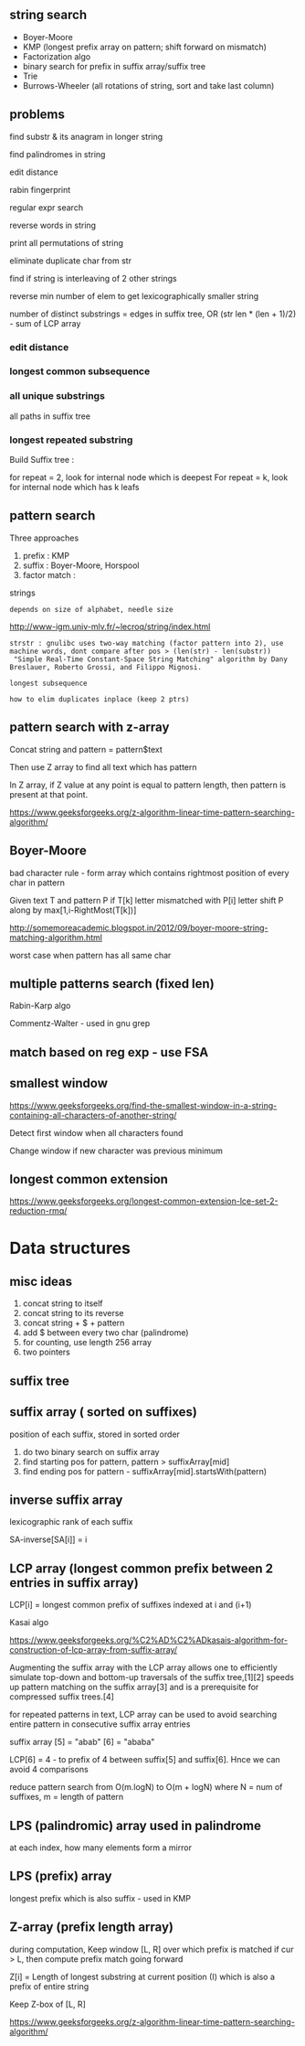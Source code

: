 
## string search

* Boyer-Moore
* KMP (longest prefix array on pattern; shift forward on mismatch)
* Factorization algo 
* binary search for prefix in suffix array/suffix tree
* Trie
* Burrows-Wheeler (all rotations of string, sort and take last column)

## problems

find substr & its anagram in longer string

find palindromes in string

edit distance

rabin fingerprint

regular expr search

reverse words in string

print all permutations of string

eliminate duplicate char from str

find if string is interleaving of 2 other strings

reverse min number of elem to get lexicographically smaller string

number of distinct substrings = edges in suffix tree, OR (str len * (len + 1)/2) - sum of LCP array

### edit distance

### longest common subsequence


### all unique substrings

all paths in suffix tree


### longest repeated substring

Build Suffix tree :

for repeat = 2, look for internal node which is deepest
For repeat = k, look for internal node which has k leafs


## pattern search

Three approaches

1. prefix : KMP
2. suffix : Boyer-Moore, Horspool
3. factor match :

strings

    depends on size of alphabet, needle size

http://www-igm.univ-mlv.fr/~lecroq/string/index.html

    strstr : gnulibc uses two-way matching (factor pattern into 2), use machine words, dont compare after pos > (len(str) - len(substr))
     "Simple Real-Time Constant-Space String Matching" algorithm by Dany Breslauer, Roberto Grossi, and Filippo Mignosi.

    longest subsequence

    how to elim duplicates inplace (keep 2 ptrs)

## pattern search with z-array


Concat string and pattern = pattern$text

Then use Z array to find all text which has pattern

 In Z array, if Z value at any point is equal to pattern length, then pattern is present at that point.

https://www.geeksforgeeks.org/z-algorithm-linear-time-pattern-searching-algorithm/


## Boyer-Moore

bad character rule - form array which contains rightmost position of every char in pattern

Given text T and pattern P
 if T[k] letter mismatched with P[i] letter
   shift P along by max[1,i-RightMost(T[k])] 

http://somemoreacademic.blogspot.in/2012/09/boyer-moore-string-matching-algorithm.html

worst case when pattern has all same char
    

## multiple patterns search (fixed len)

Rabin-Karp algo

Commentz-Walter - used in gnu grep


## match based on reg exp - use FSA


## smallest window

https://www.geeksforgeeks.org/find-the-smallest-window-in-a-string-containing-all-characters-of-another-string/

Detect first window when all characters found

Change window if new character was previous minimum


## longest common extension

https://www.geeksforgeeks.org/longest-common-extension-lce-set-2-reduction-rmq/

# Data structures

## misc ideas

1. concat string to itself
2. concat string to its reverse
3. concat string + $ + pattern
4. add $ between every two char (palindrome)
5. for counting, use length 256 array 
6. two pointers

## suffix tree



## suffix array ( sorted on suffixes)

position of each suffix, stored in sorted order

1. do two binary search on suffix array
2. find starting pos for pattern, pattern > suffixArray[mid]
3. find ending pos for pattern  - suffixArray[mid].startsWith(pattern)

## inverse suffix array

lexicographic rank of each suffix 

SA-inverse[SA[i]] = i

## LCP array (longest common prefix between 2 entries in suffix array)

LCP[i] = longest common prefix of suffixes indexed at i and (i+1)

Kasai algo

https://www.geeksforgeeks.org/%C2%AD%C2%ADkasais-algorithm-for-construction-of-lcp-array-from-suffix-array/

Augmenting the suffix array with the LCP array allows one to efficiently simulate top-down and bottom-up 
traversals of the suffix tree,[1][2] speeds up pattern matching on the suffix array[3] and is a 
prerequisite for compressed suffix trees.[4]

for repeated patterns in text, LCP array can be used to avoid searching entire pattern in consecutive suffix array entries

suffix array
[5] = "abab"
[6] = "ababa"

LCP[6] = 4 - to prefix of 4 between suffix[5] and suffix[6].  Hnce we can avoid 4 comparisons

reduce pattern search from O(m.logN) to O(m + logN) where N = num of suffixes, m = length of pattern

## LPS (palindromic) array used in palindrome

at each index, how many elements form a mirror

## LPS (prefix) array

longest prefix which is also suffix - used in KMP

## Z-array (prefix length array)

during computation, Keep window [L, R] over which prefix is matched
if cur > L, then compute prefix match going forward

Z[i] = Length of longest substring at current position (I) which is also a prefix of entire string

Keep Z-box of [L, R]

https://www.geeksforgeeks.org/z-algorithm-linear-time-pattern-searching-algorithm/


